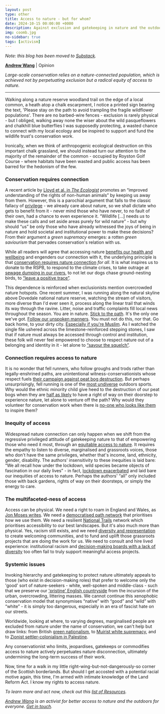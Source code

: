 ```yaml
---
layout: post
type: other
title: Access to nature - but for whom?
date: 2024-10-15 00:00:00 +0000
description: Against exclusion and gatekeeping in nature and the outdoors
img: coomb.jpg
no-sidebar: true
tags: [activism]
---
```


_Note: this blog has been moved to [Substack](https://eseaoutdoorsuk.substack.com/p/access-to-nature)._

[**Andrew Wang**](https://linktr.ee/andrew.wang) \| Opinion

_Large-scale conservation relies on a nature-connected population, which is achieved not by perpetuating exclusion but a radical equity of access to nature._

---

Walking along a nature reserve woodland trail on the edge of a local common, a heath atop a chalk escarpment, I notice a printed sign bearing the text, 'Please stay on the path to avoid trampling the fragile wildflower populations'. There are no barbed-wire fences - exclusion is rarely physical - but I obliged, walking away none the wiser about the wild pasqueflowers and chalkhill blue butterflies I was supposedly protecting, a wasted chance to connect with my local ecology and be inspired to support and fund the wildlife trust's conservation work.

  

Ironically, when we think of anthropogenic ecological destruction on this important chalk grassland, we should instead turn our attention to the majority of the remainder of the common - occupied by Royston Golf Course - where habitats have been wasted and public access has been barred for the hedonism of the few.

### Conservation requires connection

A recent article by [Lloyd et al. in _The Ecologist_](https://theecologist.org/2024/jul/16/right-roam-whom) promotes an “improved understanding of the rights of non-human animals” by keeping us away from them. However, this is a parochial argument that falls to the classic fallacy of [privilege](https://greenjobsfornature.org/news-blog/accessibility-and-privilege-in-the-environmental-sector/) - we already care about nature, so we shall dictate who gets to benefit from it - never mind those who have never, to no fault of their own, had a chance to even experience it. “Wildlife \[...\] needs _us_ to make these calls and set aside areas purely for wild nature” - but why should “us” be only those who have already witnessed the joys of being in nature and hold societal and institutional power to make these decisions? From their argument a _green supremacy_ emerges: a rotten _green saviourism_ that pervades conservation's relation with us.

  

While all readers will agree that accessing nature [benefits our health and wellbeing](https://www.ramblers.org.uk/news/ramblers-research-reveals-wellbeing-value-our-paths) and engenders our connection with it, the underlying principle is that [conservation requires nature connection](https://link.springer.com/article/10.1007/s13280-022-01744-w) _for all_. It is what inspires us to donate to the RSPB, to respond to the climate crises, to take outrage at [sewage dumping in our rivers](https://www.sas.org.uk/water-quality/water-quality-facts-and-figures/), to not let our dogs chase ground-nesting birds, to [“leave a positive trace”](https://www.thegreatoutdoorsmag.com/opinion/opinion-leave-no-trace/).

  

This dependence is reinforced when exclusionists mention overcrowded nature hotspots. One recent summer, I was running along the natural skyline above Dovedale national nature reserve, watching the stream of visitors, more diverse than I'd ever seen it, process along the linear trail that winds its way through the ravine. Litter, noise and traffic complaints fill local news throughout the season. You are in nature. [Stick to the path](https://www.theguardian.com/uk-news/2020/dec/17/savour-the-squelch-and-stick-to-paths-to-protect-beauty-spots-walkers-urged). It's the only one we've got. [Follow our unspoken manners](https://www.telegraph.co.uk/women/life/real-countryside-code-locals-like-want-daytrippers-know/). You must not do this, nor that. Go back home, to your dirty city. [Especially if you're Muslim](https://www.derbytelegraph.co.uk/news/local-news/hundreds-invited-to-dovedale-event-5503271). As I watched the single file ushered across the limestone-reinforced stepping stones, I saw that if nature must always be accessed through control and institution, these folk will never feel empowered to choose to respect nature out of a belonging and identity in it - let alone to [“savour the squelch”](https://www.theguardian.com/uk-news/2020/dec/17/savour-the-squelch-and-stick-to-paths-to-protect-beauty-spots-walkers-urged).

### Connection requires access to nature

It is no wonder that fell runners, who follow groughs and trods rather than legally-enshrined paths, are unintentional witness-conservationists whose respect fuels [their campaign against peat bog destruction](https://thegreenrunners.com/why-fell-runners-peatland-habitat-is-a-powerful-resource-for-meaningful-climate-action/). But perhaps unsurprisingly, fell running is one of the [most undiverse](https://eseaoutdoorsuk.github.io/2024-bmc-summit/) outdoors sports. Why would the ethnic minority child give heed to the destruction of our peat bogs when they are [half as likely](https://www.ramblers.org.uk/who-has-access-our-paths) to have a right of way on their doorstep to experience nature, let alone to venture off the path? Why would they volunteer for conservation work when there is [no-one who looks like them](https://www.discoverwildlife.com/people/what-is-the-conservation-industry-doing-to-address-its-lack-of-diversity) to inspire them?

### Inequity of access

Widespread nature connection can only happen when we shift from the regressive privileged attitude of gatekeeping nature to that of empowering those who need it most, through an [equitable access to nature](https://www.thegreatoutdoorsmag.com/news/creator-of-the-month-nadia-shaikh/). It requires the empathy to listen to diverse, marginalised and grassroots voices, those who don't have the same privileges, whether that's income, land, ethnicity, gender, disability. The authors' insensitivity to these inequities is laid bare: “We all recall how under the lockdown, wild species became objects of fascination in our daily lives” - in fact, [lockdown exacerbated](https://theconversation.com/parks-and-green-spaces-helped-us-get-through-lockdown-but-not-everyone-has-equal-access-157308) and laid bare our inequities of access to nature. Perhaps the authors' “all” only included those with back gardens, rights of way on their doorsteps, or simply the energy to care.

### The multifaceted-ness of access

Access can be physical. We need a right to roam in England and Wales, as [Jon Moses writes](https://theecologist.org/2024/aug/02/roam-rights-have-their-limits). We need a [democratised path network](https://andrewwango.github.io/prow-map-about/) that prioritises how we use them. We need a resilient [National Trails](https://www.nationaltrails.uk/) network which prioritises accessibility to our best landscapes. But it's also much more than physical. Yes, racism still exists, and we need [diversity and representation](https://www.discoverwildlife.com/people/what-is-the-conservation-industry-doing-to-address-its-lack-of-diversity) to create welcoming communities, and to fund and uplift those grassroots projects that are doing the work for us. We need to consult and hire lived experience: institutional racism and [decision-making boards with a lack of diversity](https://www.theguardian.com/environment/2024/sep/13/bloated-boards-that-oversee-englands-national-parks-mostly-white-and-male) too often fail to truly support meaningful access projects.

  

### Systemic issues

Invoking hierarchy and gatekeeping to protect nature ultimately appeals to those (who exist in decision-making roles) that prefer to welcome only the 'good' sort of nature-seekers - white, well-spoken and middle-class - such that we preserve our ['pristine' English countryside](https://anitakerwinnye.substack.com/p/why-i-am-no-longer-talking-about) from the incursion of the urban, overcrowding, littering masses.  We cannot continue this xenophobic conservation model that synonymises “native” with “good” and “wild” with “white” - it is simply too dangerous, especially in an era of fascist hate on our streets.

  

Worldwide, looking at where, to varying degrees, marginalised people are excluded from nature under the name of conservation, we can't help but draw links: from British [green nationalism](https://theconversation.com/green-nationalism-how-the-far-right-could-learn-to-love-the-environment-76035), to [Muirist white supremacy](https://theconversation.com/american-environmentalisms-racist-roots-have-shaped-global-thinking-about-conservation-143783), and to [Zionist settler-colonialism in Palestine](https://capiremov.org/en/analysis/how-have-the-forests-of-israel-swallowed-our-unpopulated-land/).

  

Any conservationist who limits, jeopardises, gatekeeps or commodifies access to nature actively perpetuates nature disconnection, ultimately undermining the long-term success of their work.

  

Now, time for a walk in my little right-wing-but-not-dangerously-so corner of the Scottish borderlands. But should I get accosted with a potential racial motive again, this time, I'm armed with intimate knowledge of the Land Reform Act. I know my rights to access nature.


_To learn more and act now, check out this [list of Resources](https://eseaoutdoorsuk.github.io/resources/)._

_[Andrew Wang](https://linktr.ee/andrew.wang) is an activist for better access to nature and the outdoors for everyone. [Get in touch](https://andrewwango.github.io/about#get-in-touch)._